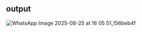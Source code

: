 ## output

![WhatsApp Image 2025-08-25 at 16 05 51_156beb4f](https://github.com/user-attachments/assets/3bf7934f-e602-4aa8-bd64-762e36ca6371)
